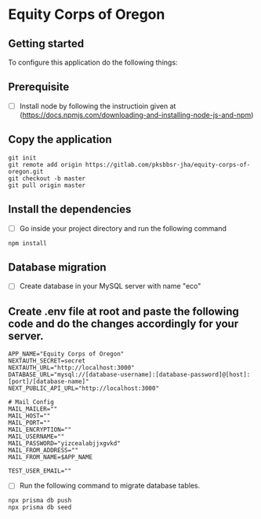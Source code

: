 # Equity Corps of Oregon



## Getting started

To configure this application do the following things:

## Prerequisite

- [ ] Install node by following the instructioin given at (https://docs.npmjs.com/downloading-and-installing-node-js-and-npm)

## Copy the application
```
git init
git remote add origin https://gitlab.com/pksbbsr-jha/equity-corps-of-oregon.git
git checkout -b master
git pull origin master
```

## Install the dependencies 
- [ ] Go inside your project directory and run the following command
```
npm install
```

## Database migration

- [ ] Create database in your MySQL server with name "eco"

## Create .env file at root and paste the following code and do the changes accordingly for your server.
```
APP_NAME="Equity Corps of Oregon"
NEXTAUTH_SECRET=secret
NEXTAUTH_URL="http://localhost:3000"
DATABASE_URL="mysql://[database-username]:[database-password]@[host]:[port]/[database-name]"
NEXT_PUBLIC_API_URL="http://localhost:3000"

# Mail Config
MAIL_MAILER=""
MAIL_HOST=""
MAIL_PORT=""
MAIL_ENCRYPTION=""
MAIL_USERNAME=""
MAIL_PASSWORD="yizcealabjjxgvkd"
MAIL_FROM_ADDRESS=""
MAIL_FROM_NAME=$APP_NAME

TEST_USER_EMAIL=""

```

- [ ] Run the following command to migrate database tables. 
```
npx prisma db push
npx prisma db seed
```
